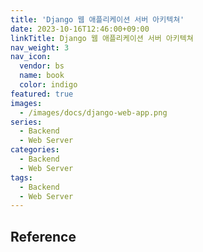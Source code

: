 ```yaml
---
title: 'Django 웹 애플리케이션 서버 아키텍쳐'
date: 2023-10-16T12:46:00+09:00
linkTitle: Django 웹 애플리케이션 서버 아키텍쳐
nav_weight: 3
nav_icon:
  vendor: bs
  name: book
  color: indigo
featured: true
images:
  - /images/docs/django-web-app.png
series:
  - Backend
  - Web Server
categories:
  - Backend
  - Web Server
tags:
  - Backend
  - Web Server
---
```


## Reference
